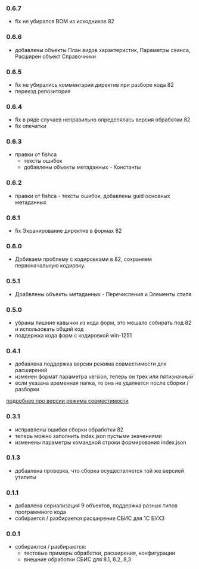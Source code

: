 ### 0.6.7
  * fix не убирался BOM из исходников 82
### 0.6.6
  * добавлены объекты План видов характеристик, Параметры сеанса, Расширен объект Справочники
### 0.6.5
  * fix не убирались комментарии директив при разборе кода 82
  * переезд репозитория
### 0.6.4
  * fix в ряде случаев неправильно определялась версия обработки 82
  * fix опечатки  
### 0.6.3
  * правки от fishca
    * тексты ошибок
    * добавлены объекты метаданных - Константы 
### 0.6.2
  * правки от fishca - тексты ошибок, добавлены guid основных метаданных 
### 0.6.1
  * fix Экранирование директив в формах 82
### 0.6.0
  * Добиваем проблему с кодировками в 82, сохраняем первоначальную кодирвку.
### 0.5.1
  * Доабвлены объекты метаданных - Перечисления и Элементы стиля
### 0.5.0
  * убраны лишние кавычки из кода форм, это мешало собирать под 82 и использовать общий код
  * поддержка кода форм с кодировкой win-1251
  
### 0.4.1
  * добавлена поддержка версии режима совместимости для расширений
  * изменен формат параметра version, теперь он трех или пятизначный
  * если указана временная папка, то она не удаляется после сборки / разборки
 
  [подробнее про версии режима совместимости](https://github.com/saby-integration/v8unpack/blob/main/docs/usage.md)  

### 0.3.1
  * исправлены ошибки сборки обработки 82
  * теперь можно заполнить index.json пустыми значениями 
  * изменены параметры командной строки формирования index.json

### 0.1.3

  * добавлена проверка, что сборка осуществляется той же версией утилиты

### 0.1.1

  * добавлена сериализация 9 объектов, поддержка разных типов программного кода
  * собирается / разбирается расширение СБИС для 1С БУХ3 

### 0.0.1

* собираются / разбираются:
  * тестовые примеры обработки, расширения, конфигурации
  * внешние обработки СБИС для 8.1, 8.2, 8,3
